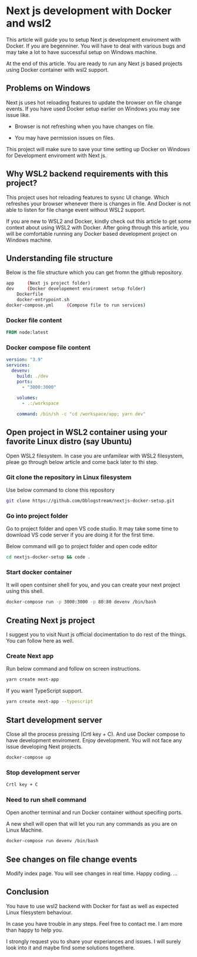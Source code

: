 # Next js development with Docker and wsl2

This article will guide you to setup Next js development enviroment with Docker.
If you are begenniner. You will have to deal with various bugs and may take a lot to have successful setup on Windows machine.

At the end of this article. You are ready to run any Next js based projects using Docker container with wsl2 support.

## Problems on Windows

Next js uses hot reloading features to update the browser on file change events. If you have used Docker setup earlier on Windows you may see issue like.

* Browser is not refreshing when you have changes on file.

* You may have permission issues on files.

This project will make sure to save your time setting up Docker on Windows for Development enviroment with Next js.

## Why WSL2 backend requirements with this project?

This project uses hot reloading features to sysnc UI change. Which refreshes your browser whenever there is changes in file. And Docker is not able to listen for file change event without WSL2 support.

If you are new to WSL2 and Docker, kindly check out this article to get some context about using WSL2 with Docker. After going through this article, you will be comfortable running any Docker based development project on Windows machine.

## Understanding file structure

Below is the file structure which you can get fromn the github repository.

```sh
app     (Next js project folder)
dev     (Docker developement enviroment setup folder)
    Dockerfile
    docker-entrypoint.sh
docker-compose.yml     (Compose file to run services)

```

### Docker file content

```Dockerfile
FROM node:latest
```

### Docker compose file content

```yml
version: "3.9"
services:
  devenv:
    build: ./dev
    ports:
      - "3000:3000"
      
    volumes: 
      - .:/workspace

    command: /bin/sh -c "cd /workspace/app; yarn dev"
```

## Open project in WSL2 container using your favorite Linux distro (say Ubuntu)

Open WSL2 filesystem. In case you are unfamilear with WSL2 filesystem, pleae go through below article and come back later to thi step.

### Git clone the repository in Linux filesystem

Use below command to clone this repository

```sh
git clone https://github.com/Dblogstream/nextjs-docker-setup.git
```

### Go into project folder

Go to project folder and open VS code studio. It may take some time to download VS code server if you are doing it for the first time.

Below command will go to project folder and open code editor

```sh
cd nextjs-docker-setup && code .
```

### Start docker container

It will open contsiner shell for you, and you can create your next project using this shell.

```sh
docker-compose run -p 3000:3000 -p 80:80 devenv /bin/bash
```

## Creating Next js project

I suggest you to visit Nuxt js official docimentation to do rest of the things. You can follow here as well.

### Create Next app

Run below command and follow on screen instructions.

```sh
yarn create next-app 

```

If you want TypeScript support.

```sh
yarn create next-app --typescript
```

## Start development server

Close all the process pressing (Crtl key + C). And use Docker compose to have development enviroment. Enjoy development. You will not face any issue developing Next projects.

```sh
docker-compose up
```

### Stop development server

```sh
Crtl key + C
```

### Need to run shell command

Open another terminal and run Docker container without specifing ports.

A new shell will open that will let you run any commands as you are on Linux Machine.

```sh
docker-compose run devenv /bin/bash
```

## See changes on file change events

Modify index page. You will see changes in real time. Happy coding.
...

## Conclusion

You have to use wsl2 backend with Docker for fast as well as expected Linux filesystem behaviour.

In case you have trouble in any steps. Feel free to contact me. I am more than happy to help you.

I strongly request you to share your experiances and issues. I will surely look into it and maybe find some solutions togethere.
